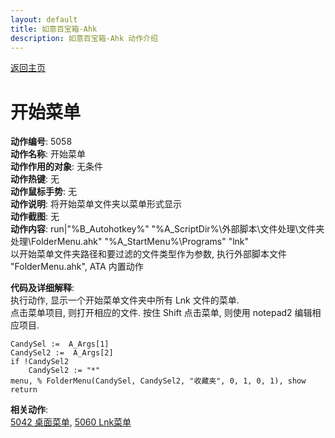 ```yaml
---
layout: default
title: 如意百宝箱-Ahk
description: 如意百宝箱-Ahk 动作介绍
---
```

<link rel="stylesheet" href="../actions/css/atom-one-light.min.css">
<script src="../actions/js/highlight.min.js"></script>
<script>hljs.highlightAll();</script>

[返回主页](../index.md)

# [](#header-2) 开始菜单

**动作编号**: 5058  
**动作名称**: 开始菜单  
**动作作用的对象**: 无条件  
**动作热键**: 无  
**动作鼠标手势**: 无  
**动作说明**: 将开始菜单文件夹以菜单形式显示  
**动作截图**: 无  
**动作内容**: run|"%B_Autohotkey%" "%A_ScriptDir%\外部脚本\文件处理\文件夹处理\FolderMenu.ahk" "%A_StartMenu%\Programs" "lnk"  
以开始菜单文件夹路径和要过滤的文件类型作为参数, 执行外部脚本文件 "FolderMenu.ahk", ATA 内置动作  

**代码及详细解释**:  
执行动作, 显示一个开始菜单文件夹中所有 Lnk 文件的菜单.  
点击菜单项目, 则打开相应的文件. 按住 Shift 点击菜单, 则使用 notepad2 编辑相应项目.    

```AutoHotkey
CandySel :=  A_Args[1]
CandySel2 :=  A_Args[2]
if !CandySel2
	CandySel2 := "*"
menu, % FolderMenu(CandySel, CandySel2, "收藏夹", 0, 1, 0, 1), show
return
```

**相关动作**:  
[5042 桌面菜单](5042.md), [5060 Lnk菜单](5060.md)